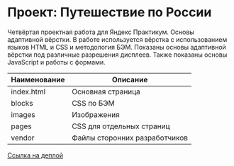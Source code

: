 # Проект: Путешествие по России

Четвёртая проектная работа для Яндекс Практикум. Основы адаптивной вёрстки. В работе используется вёрстка с использованием языков HTML и CSS и методология
БЭМ. Показаны основы адаптивной вёрстки под различные разрешения дисплеев. Также показаны основы JavaScript и работы с формами.

Наименование | Описание
------------ | ---------
index.html   | Основная страница
blocks       | CSS по БЭМ
images       | Изображения
pages        | CSS для отдельных страниц
vendor       | Файлы сторонних разработчиков

[Ссылка на деплой](https://gorbatenko-alexander.github.io/mesto/ "Github Pages")
